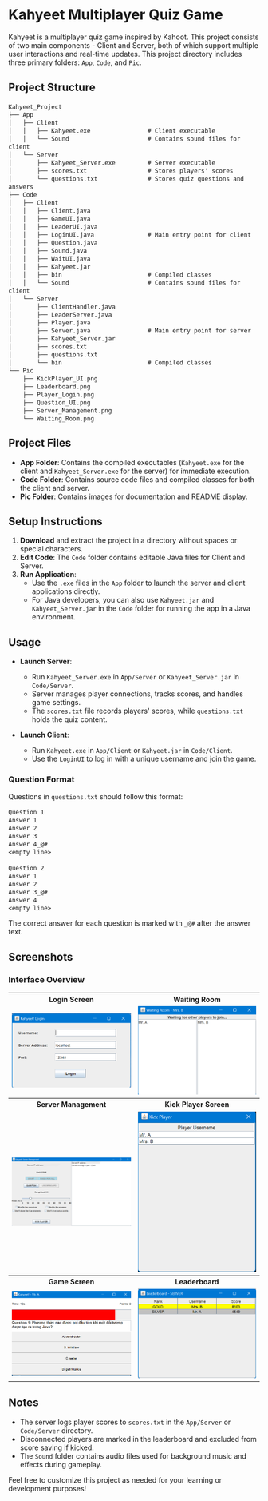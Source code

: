 # Kahyeet Multiplayer Quiz Game

Kahyeet is a multiplayer quiz game inspired by Kahoot. This project consists of two main components - Client and Server, both of which support multiple user interactions and real-time updates. This project directory includes three primary folders: `App`, `Code`, and `Pic`.

## Project Structure

```
Kahyeet_Project
├── App
│   ├── Client
│   │   ├── Kahyeet.exe                # Client executable
│   │   └── Sound                      # Contains sound files for client
│   └── Server
│       ├── Kahyeet_Server.exe         # Server executable
│       ├── scores.txt                 # Stores players' scores
│       └── questions.txt              # Stores quiz questions and answers
├── Code
│   ├── Client
│   │   ├── Client.java
│   │   ├── GameUI.java
│   │   ├── LeaderUI.java
│   │   ├── LoginUI.java               # Main entry point for client
│   │   ├── Question.java
│   │   ├── Sound.java
│   │   ├── WaitUI.java
│   │   ├── Kahyeet.jar
│   │   ├── bin                        # Compiled classes
│   │   └── Sound                      # Contains sound files for client
│   └── Server
│       ├── ClientHandler.java
│       ├── LeaderServer.java
│       ├── Player.java
│       ├── Server.java                # Main entry point for server
│       ├── Kahyeet_Server.jar
│       ├── scores.txt
│       ├── questions.txt
│       └── bin                        # Compiled classes
└── Pic
    ├── KickPlayer_UI.png
    ├── Leaderboard.png
    ├── Player_Login.png
    ├── Question_UI.png
    ├── Server_Management.png
    └── Waiting_Room.png
```

## Project Files

- **App Folder**: Contains the compiled executables (`Kahyeet.exe` for the client and `Kahyeet_Server.exe` for the server) for immediate execution.
- **Code Folder**: Contains source code files and compiled classes for both the client and server.
- **Pic Folder**: Contains images for documentation and README display.

## Setup Instructions

1. **Download** and extract the project in a directory without spaces or special characters.
2. **Edit Code**: The `Code` folder contains editable Java files for Client and Server.
3. **Run Application**:
   - Use the `.exe` files in the `App` folder to launch the server and client applications directly.
   - For Java developers, you can also use `Kahyeet.jar` and `Kahyeet_Server.jar` in the `Code` folder for running the app in a Java environment.

## Usage

- **Launch Server**:
   - Run `Kahyeet_Server.exe` in `App/Server` or `Kahyeet_Server.jar` in `Code/Server`.
   - Server manages player connections, tracks scores, and handles game settings.
   - The `scores.txt` file records players' scores, while `questions.txt` holds the quiz content.
   
- **Launch Client**:
   - Run `Kahyeet.exe` in `App/Client` or `Kahyeet.jar` in `Code/Client`.
   - Use the `LoginUI` to log in with a unique username and join the game.

### Question Format

Questions in `questions.txt` should follow this format:

```
Question 1
Answer 1
Answer 2
Answer 3
Answer 4_@#
<empty line>

Question 2
Answer 1
Answer 2
Answer 3_@#
Answer 4
<empty line>
```

The correct answer for each question is marked with `_@#` after the answer text.

## Screenshots

### Interface Overview

<table>
  <tr>
    <th style="text-align:center;">Login Screen</th>
    <th style="text-align:center;">Waiting Room</th>
  </tr>
  <tr>
    <td style="text-align:center;">
      <img src="KAHYEET/Pic/Player_Login.png" alt="Login Screen" width="400" />
    </td>
    <td style="text-align:center;">
      <img src="KAHYEET/Pic/Waiting_Room.png" alt="Waiting Room" width="400" />
    </td>
  </tr>
  <tr>
    <th style="text-align:center;">Server Management</th>
    <th style="text-align:center;">Kick Player Screen</th>
  </tr>
  <tr>
    <td style="text-align:center;">
      <img src="KAHYEET/Pic/Server_Management.png" alt="Server Management" width="400" />
    </td>
    <td style="text-align:center;">
      <img src="KAHYEET/Pic/KickPlayer_UI.png" alt="Kick Player Screen" width="400" />
    </td>
  </tr>
  <tr>
    <th style="text-align:center;">Game Screen</th>
    <th style="text-align:center;">Leaderboard</th>
  </tr>
  <tr>
    <td style="text-align:center;">
      <img src="KAHYEET/Pic/Question_UI.png" alt="Game Screen" width="400" />
    </td>
    <td style="text-align:center;">
      <img src="KAHYEET/Pic/Leaderboard.png" alt="Leaderboard" width="400" />
    </td>
  </tr>
</table>

## Notes

- The server logs player scores to `scores.txt` in the `App/Server` or `Code/Server` directory.
- Disconnected players are marked in the leaderboard and excluded from score saving if kicked.
- The `Sound` folder contains audio files used for background music and effects during gameplay.

Feel free to customize this project as needed for your learning or development purposes!
